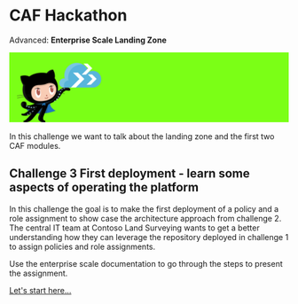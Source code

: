 # CAF Hackathon

Advanced: **Enterprise Scale Landing Zone**

![CAF Hackathon Header](/media/caf-hackathon-header.png)

In this challenge we want to talk about the landing zone and the first two CAF modules.

## Challenge 3 First deployment - learn some aspects of operating the platform

In this challenge the goal is to make the first deployment of a policy and a role assignment to show case the architecture approach from challenge 2. The central IT team at Contoso Land Surveying wants to get a better understanding how they can leverage the repository deployed in challenge 1 to assign policies and role assignments.

Use the enterprise scale documentation to go through the steps to present the assignment.

[Let's start here...](https://github.com/Azure/Enterprise-Scale/wiki/Deploying-Enterprise-Scale#post-deployment-activities)
